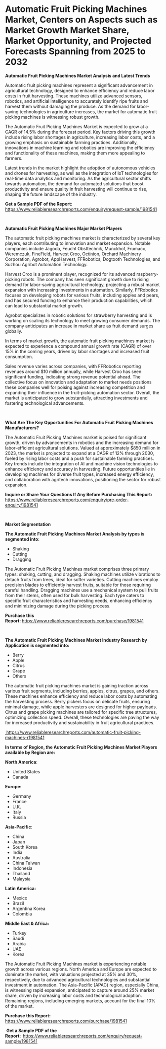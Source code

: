 <p><h1>Automatic Fruit Picking Machines Market, Centers on Aspects such as Market Growth Market Share, Market Opportunity, and Projected Forecasts Spanning from 2025 to 2032</h1></p><p><strong>Automatic Fruit Picking Machines Market Analysis and Latest Trends</strong></p>
<p><p>Automatic fruit picking machines represent a significant advancement in agricultural technology, designed to enhance efficiency and reduce labor costs in fruit harvesting. These machines utilize advanced sensors, robotics, and artificial intelligence to accurately identify ripe fruits and harvest them without damaging the produce. As the demand for labor-saving technologies in agriculture increases, the market for automatic fruit picking machines is witnessing robust growth.</p><p>The Automatic Fruit Picking Machines Market is expected to grow at a CAGR of 14.5% during the forecast period. Key factors driving this growth include rising labor shortages in agriculture, increasing labor costs, and a growing emphasis on sustainable farming practices. Additionally, innovations in machine learning and robotics are improving the efficiency and functionality of these machines, making them more appealing to farmers.</p><p>Latest trends in the market highlight the adoption of autonomous vehicles and drones for harvesting, as well as the integration of IoT technologies for real-time data analytics and monitoring. As the agricultural sector shifts towards automation, the demand for automated solutions that boost productivity and ensure quality in fruit harvesting will continue to rise, shaping the future landscape of the industry.</p></p>
<p><strong>Get a Sample PDF of the Report:&nbsp;</strong> <a href="https://www.reliableresearchreports.com/enquiry/request-sample/1981541?utm_campaign=3054&utm_medium=2&utm_source=Github&utm_content=ia&utm_term=12042025&utm_id=automatic-fruit-picking-machines">https://www.reliableresearchreports.com/enquiry/request-sample/1981541</a></p>
<p>&nbsp;</p>
<p><strong>Automatic Fruit Picking Machines Major Market Players</strong></p>
<p><p>The automatic fruit picking machines market is characterized by several key players, each contributing to innovation and market expansion. Notable companies include Jagoda, Feucht Obsttechnik, Munckhof, Frumaco, Weremczuk, FineField, Harvest Croo, Octinion, Orchard Machinery Corporation, Agrobot, AppHarvest, FFRobotics, Dogtooth Technologies, and Suzhou Agribot Automation Technology.</p><p>Harvest Croo is a prominent player, recognized for its advanced raspberry-picking robots. The company has seen significant growth due to rising demand for labor-saving agricultural technology, projecting a robust market expansion with increasing investments in automation. Similarly, FFRobotics focuses on developing robots for various fruits, including apples and pears, and has secured funding to enhance their production capabilities, which can lead to substantial market growth.</p><p>Agrobot specializes in robotic solutions for strawberry harvesting and is working on scaling its technology to meet growing consumer demands. The company anticipates an increase in market share as fruit demand surges globally.</p><p>In terms of market growth, the automatic fruit picking machines market is expected to experience a compound annual growth rate (CAGR) of over 15% in the coming years, driven by labor shortages and increased fruit consumption.</p><p>Sales revenue varies across companies, with FFRobotics reporting revenues around $10 million annually, while Harvest Croo has seen significant funding, indicating strong revenue potential ahead. The collective focus on innovation and adaptation to market needs positions these companies well for poising against increasing competition and expanding their influence in the fruit-picking automation sector. Overall, the market is anticipated to grow substantially, attracting investments and fostering technological advancements.</p></p>
<p>&nbsp;</p>
<p><strong>What Are The Key Opportunities For Automatic Fruit Picking Machines Manufacturers?</strong></p>
<p><p>The Automatic Fruit Picking Machines market is poised for significant growth, driven by advancements in robotics and the increasing demand for labor-efficient agricultural solutions. Valued at approximately $850 million in 2023, the market is projected to expand at a CAGR of 12% through 2030, fueled by rising labor costs and a push for sustainable farming practices. Key trends include the integration of AI and machine vision technologies to enhance efficiency and accuracy in harvesting. Future opportunities lie in developing machines for diverse fruit types, increased energy efficiency, and collaboration with agritech innovations, positioning the sector for robust expansion.</p></p>
<p><strong>Inquire or Share Your Questions If Any Before Purchasing This Report:</strong> <a href="https://www.reliableresearchreports.com/enquiry/pre-order-enquiry/1981541?utm_campaign=3054&utm_medium=2&utm_source=Github&utm_content=ia&utm_term=12042025&utm_id=automatic-fruit-picking-machines">https://www.reliableresearchreports.com/enquiry/pre-order-enquiry/1981541</a></p>
<p>&nbsp;</p>
<p><strong>Market Segmentation</strong></p>
<p><strong>The Automatic Fruit Picking Machines Market Analysis by types is segmented into:</strong></p>
<p><ul><li>Shaking</li><li>Cutting</li><li>Dragging</li></ul></p>
<p><p>The Automatic Fruit Picking Machines market comprises three primary types: shaking, cutting, and dragging. Shaking machines utilize vibrations to detach fruits from trees, ideal for softer varieties. Cutting machines employ precision blades to efficiently harvest fruits, suitable for those requiring careful handling. Dragging machines use a mechanical system to pull fruits from their stems, often used for bulk harvesting. Each type caters to specific fruit characteristics and harvesting needs, enhancing efficiency and minimizing damage during the picking process.</p></p>
<p><strong>Purchase this Report:&nbsp;</strong><a href="https://www.reliableresearchreports.com/purchase/1981541?utm_campaign=3054&utm_medium=2&utm_source=Github&utm_content=ia&utm_term=12042025&utm_id=automatic-fruit-picking-machines">https://www.reliableresearchreports.com/purchase/1981541</a></p>
<p>&nbsp;</p>
<p><strong>The Automatic Fruit Picking Machines Market Industry Research by Application is segmented into:</strong></p>
<p><ul><li>Berry</li><li>Apple</li><li>Citrus</li><li>Grape</li><li>Others</li></ul></p>
<p><p>The automatic fruit picking machines market is gaining traction across various fruit segments, including berries, apples, citrus, grapes, and others. These machines enhance efficiency and reduce labor costs by automating the harvesting process. Berry pickers focus on delicate fruits, ensuring minimal damage, while apple harvesters are designed for higher payloads. Citrus and grape picking machines are tailored for specific tree structures, optimizing collection speed. Overall, these technologies are paving the way for increased productivity and sustainability in fruit agricultural practices.</p></p>
<p><a href="https://www.reliableresearchreports.com/automatic-fruit-picking-machines-r1981541?utm_campaign=3054&utm_medium=2&utm_source=Github&utm_content=ia&utm_term=12042025&utm_id=automatic-fruit-picking-machines">&nbsp;https://www.reliableresearchreports.com/automatic-fruit-picking-machines-r1981541</a></p>
<p><strong>In terms of Region, the Automatic Fruit Picking Machines Market Players available by Region are:</strong></p>
<p>
    <p> <strong> North America: </strong>
        <ul>
            <li>United States</li>
            <li>Canada</li>
        </ul>
        </p> 
    <p> <strong> Europe: </strong>
        <ul>
            <li>Germany</li>
            <li>France</li>
            <li>U.K.</li>
            <li>Italy</li>
            <li>Russia</li>
        </ul>
        </p> 
    <p> <strong> Asia-Pacific: </strong>
        <ul>
            <li>China</li>
            <li>Japan</li>
            <li>South Korea</li>
            <li>India</li>
            <li>Australia</li>
            <li>China Taiwan</li>
            <li>Indonesia</li>
            <li>Thailand</li>
            <li>Malaysia</li>
        </ul>
        </p> 
    <p> <strong> Latin America: </strong>
        <ul>
            <li>Mexico</li>
            <li>Brazil</li>
            <li>Argentina Korea</li>
            <li>Colombia</li>
        </ul>
        </p> 
    <p> <strong> Middle East & Africa: </strong>
        <ul>
            <li>Turkey</li>
            <li>Saudi</li>
            <li>Arabia</li>
            <li>UAE</li>
            <li>Korea</li>
        </ul>
    </p>
    </p>
<p><p>The Automatic Fruit Picking Machines market is experiencing notable growth across various regions. North America and Europe are expected to dominate the market, with valuations projected at 35% and 30%, respectively, due to advanced agricultural technologies and substantial investment in automation. The Asia-Pacific (APAC) region, especially China, is witnessing rapid expansion, anticipated to capture around 25% market share, driven by increasing labor costs and technological adoption. Remaining regions, including emerging markets, account for the final 10% of the market.</p></p>
<p><strong>Purchase this Report: </strong><a href="https://www.reliableresearchreports.com/purchase/1981541?utm_campaign=3054&utm_medium=2&utm_source=Github&utm_content=ia&utm_term=12042025&utm_id=automatic-fruit-picking-machines">https://www.reliableresearchreports.com/purchase/1981541</a></p>
<p>&nbsp;<strong>Get a Sample PDF of the Report:&nbsp;&nbsp;</strong><a href="https://www.reliableresearchreports.com/enquiry/request-sample/1981541?utm_campaign=3054&utm_medium=2&utm_source=Github&utm_content=ia&utm_term=12042025&utm_id=automatic-fruit-picking-machines">https://www.reliableresearchreports.com/enquiry/request-sample/1981541</a></p>
<p><strong></strong></p>
<p><p></p><p></p><p></p></p>